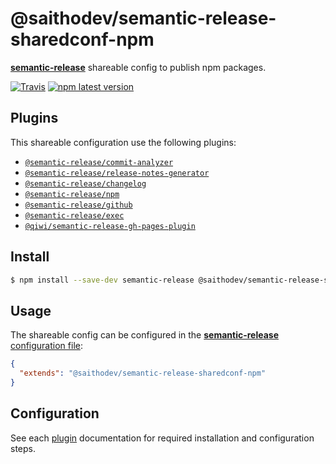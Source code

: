 # @saithodev/semantic-release-sharedconf-npm

[**semantic-release**](https://github.com/semantic-release/semantic-release) shareable config to publish npm packages.

[![Travis](https://img.shields.io/travis/saitho/semantic-release-sharedconf-npm.svg)](https://travis-ci.org/saitho/semantic-release-sharedconf-npm)
[![npm latest version](https://img.shields.io/npm/v/@saithodev/semantic-release-sharedconf-npm/latest.svg)](https://www.npmjs.com/package/@saithodev/semantic-release-sharedconf-npm)

## Plugins

This shareable configuration use the following plugins:
- [`@semantic-release/commit-analyzer`](https://github.com/semantic-release/commit-analyzer)
- [`@semantic-release/release-notes-generator`](https://github.com/semantic-release/release-notes-generator)
- [`@semantic-release/changelog`](https://github.com/semantic-release/changelog)
- [`@semantic-release/npm`](https://github.com/semantic-release/npm)
- [`@semantic-release/github`](https://github.com/semantic-release/github)
- [`@semantic-release/exec`](https://github.com/semantic-release/exec)
- [`@qiwi/semantic-release-gh-pages-plugin`](https://github.com/qiwi/semantic-release-gh-pages-plugin)

## Install

```bash
$ npm install --save-dev semantic-release @saithodev/semantic-release-sharedconf-npm
```

## Usage

The shareable config can be configured in the [**semantic-release** configuration file](https://github.com/semantic-release/semantic-release/blob/master/docs/usage/configuration.md#configuration):

```json
{
  "extends": "@saithodev/semantic-release-sharedconf-npm"
}
```

## Configuration

See each [plugin](#plugins) documentation for required installation and configuration steps.
